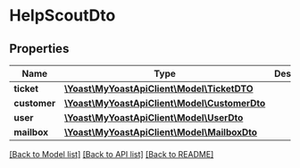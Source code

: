 # HelpScoutDto

## Properties
Name | Type | Description | Notes
------------ | ------------- | ------------- | -------------
**ticket** | [**\Yoast\MyYoastApiClient\Model\TicketDTO**](TicketDTO.md) |  | 
**customer** | [**\Yoast\MyYoastApiClient\Model\CustomerDto**](CustomerDto.md) |  | 
**user** | [**\Yoast\MyYoastApiClient\Model\UserDto**](UserDto.md) |  | 
**mailbox** | [**\Yoast\MyYoastApiClient\Model\MailboxDto**](MailboxDto.md) |  | 

[[Back to Model list]](../README.md#documentation-for-models) [[Back to API list]](../README.md#documentation-for-api-endpoints) [[Back to README]](../README.md)


